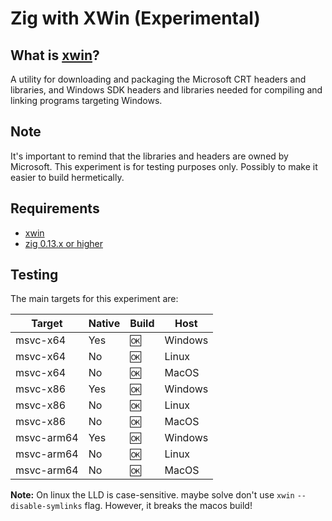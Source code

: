 # Zig with XWin (Experimental)

## What is [xwin](https://github.com/Jake-Shadle/xwin)?

A utility for downloading and packaging the Microsoft CRT headers and libraries, and Windows SDK headers and libraries needed for compiling and linking programs targeting Windows.

## Note

It's important to remind that the libraries and headers are owned by Microsoft.
This experiment is for testing purposes only. Possibly to make it easier to build hermetically.

## Requirements

- [xwin](https://github.com/Jake-Shadle/xwin)
- [zig 0.13.x or higher](https://ziglang.org/download)

## Testing

The main targets for this experiment are:

| Target | Native | Build | Host |
| --- | --- | --- | --- |
| msvc-x64 | Yes | 🆗 | Windows |
| msvc-x64 | No | 🆗 | Linux |
| msvc-x64 | No | 🆗 | MacOS |
| msvc-x86 | Yes | 🆗 | Windows |
| msvc-x86 | No | 🆗 | Linux |
| msvc-x86 | No | 🆗 | MacOS |
| msvc-arm64 | Yes | 🆗 | Windows |
| msvc-arm64 | No | 🆗 | Linux |
| msvc-arm64 | No | 🆗 | MacOS |

**Note:** On linux the LLD is case-sensitive. maybe solve don't use `xwin` `--disable-symlinks` flag. However, it breaks the macos build!
